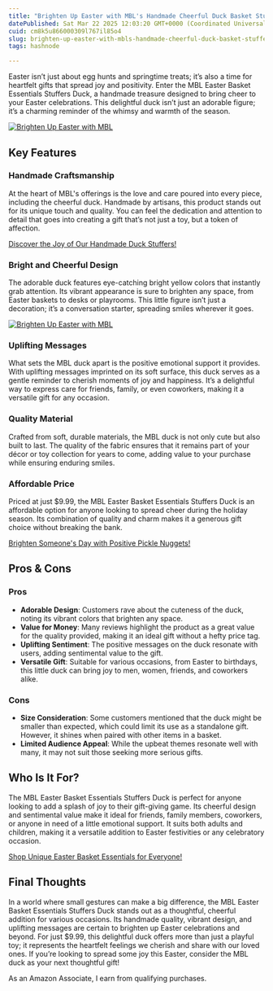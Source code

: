 ```yaml
---
title: "Brighten Up Easter with MBL's Handmade Cheerful Duck Basket Stuffers!"
datePublished: Sat Mar 22 2025 12:03:20 GMT+0000 (Coordinated Universal Time)
cuid: cm8k5u866000309l767il85o4
slug: brighten-up-easter-with-mbls-handmade-cheerful-duck-basket-stuffers
tags: hashnode

---
```


<p>Easter isn’t just about egg hunts and springtime treats; it’s also a time for heartfelt gifts that spread joy and positivity. Enter the MBL Easter Basket Essentials Stuffers Duck, a handmade treasure designed to bring cheer to your Easter celebrations. This delightful duck isn’t just an adorable figure; it’s a charming reminder of the whimsy and warmth of the season.</p>
<a href='https://www.amazon.com/dp/B0CYN57Z3T?tag=myreviews0fcb-20' target='_blank' rel='nofollow'>
<img src='https://m.media-amazon.com/images/I/71UDsZXSdlL._AC_SL1500_.jpg' alt='Brighten Up Easter with MBL's Handmade Cheerful Duck Basket Stuffers!' style='display: block; margin: auto; max-width: 100%; height: auto;'>
</a>
<h2>Key Features</h2>
<h3>Handmade Craftsmanship</h3>
<p>At the heart of MBL's offerings is the love and care poured into every piece, including the cheerful duck. Handmade by artisans, this product stands out for its unique touch and quality. You can feel the dedication and attention to detail that goes into creating a gift that’s not just a toy, but a token of affection.</p>
<p><a href='https://www.amazon.com/dp/B0CYN57Z3T?tag=myreviews0fcb-20' target='_blank' rel='nofollow'>Discover the Joy of Our Handmade Duck Stuffers!</a></p>
<h3>Bright and Cheerful Design</h3>
<p>The adorable duck features eye-catching bright yellow colors that instantly grab attention. Its vibrant appearance is sure to brighten any space, from Easter baskets to desks or playrooms. This little figure isn’t just a decoration; it’s a conversation starter, spreading smiles wherever it goes.</p>
<a href='https://www.amazon.com/dp/B0CYN57Z3T?tag=myreviews0fcb-20' target='_blank' rel='nofollow'>
<img src='https://m.media-amazon.com/images/I/81SC1sSUSnL._AC_SL1500_.jpg' alt='Brighten Up Easter with MBL's Handmade Cheerful Duck Basket Stuffers!' style='display: block; margin: auto; max-width: 100%; height: auto;'>
</a>
<h3>Uplifting Messages</h3>
<p>What sets the MBL duck apart is the positive emotional support it provides. With uplifting messages imprinted on its soft surface, this duck serves as a gentle reminder to cherish moments of joy and happiness. It’s a delightful way to express care for friends, family, or even coworkers, making it a versatile gift for any occasion.</p>
<h3>Quality Material</h3>
<p>Crafted from soft, durable materials, the MBL duck is not only cute but also built to last. The quality of the fabric ensures that it remains part of your décor or toy collection for years to come, adding value to your purchase while ensuring enduring smiles.</p>
<h3>Affordable Price</h3>
<p>Priced at just $9.99, the MBL Easter Basket Essentials Stuffers Duck is an affordable option for anyone looking to spread cheer during the holiday season. Its combination of quality and charm makes it a generous gift choice without breaking the bank.</p>
<p><a href='https://www.amazon.com/dp/B0CYN57Z3T?tag=myreviews0fcb-20' target='_blank' rel='nofollow'>Brighten Someone's Day with Positive Pickle Nuggets!</a></p>
<h2>Pros &amp; Cons</h2>
<h3>Pros</h3>
<ul>
<li><strong>Adorable Design</strong>: Customers rave about the cuteness of the duck, noting its vibrant colors that brighten any space.</li>
<li><strong>Value for Money</strong>: Many reviews highlight the product as a great value for the quality provided, making it an ideal gift without a hefty price tag.</li>
<li><strong>Uplifting Sentiment</strong>: The positive messages on the duck resonate with users, adding sentimental value to the gift.</li>
<li><strong>Versatile Gift</strong>: Suitable for various occasions, from Easter to birthdays, this little duck can bring joy to men, women, friends, and coworkers alike.</li>
</ul>
<h3>Cons</h3>
<ul>
<li><strong>Size Consideration</strong>: Some customers mentioned that the duck might be smaller than expected, which could limit its use as a standalone gift. However, it shines when paired with other items in a basket.</li>
<li><strong>Limited Audience Appeal</strong>: While the upbeat themes resonate well with many, it may not suit those seeking more serious gifts.</li>
</ul>
<h2>Who Is It For?</h2>
<p>The MBL Easter Basket Essentials Stuffers Duck is perfect for anyone looking to add a splash of joy to their gift-giving game. Its cheerful design and sentimental value make it ideal for friends, family members, coworkers, or anyone in need of a little emotional support. It suits both adults and children, making it a versatile addition to Easter festivities or any celebratory occasion.</p>
<p><a href='https://www.amazon.com/dp/B0CYN57Z3T?tag=myreviews0fcb-20' target='_blank' rel='nofollow'>Shop Unique Easter Basket Essentials for Everyone!</a></p>
<h2>Final Thoughts</h2>
<p>In a world where small gestures can make a big difference, the MBL Easter Basket Essentials Stuffers Duck stands out as a thoughtful, cheerful addition for various occasions. Its handmade quality, vibrant design, and uplifting messages are certain to brighten up Easter celebrations and beyond. For just $9.99, this delightful duck offers more than just a playful toy; it represents the heartfelt feelings we cherish and share with our loved ones. If you’re looking to spread some joy this Easter, consider the MBL duck as your next thoughtful gift!</p>
<p>As an Amazon Associate, I earn from qualifying purchases.</p>